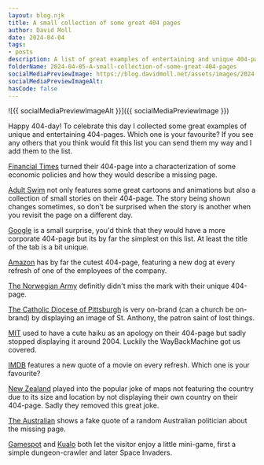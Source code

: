 ```yaml
---
layout: blog.njk
title: A small collection of some great 404 pages
author: David Moll
date: 2024-04-04
tags: 
- posts
description: A list of great examples of entertaining and unique 404-pages
folderName: 2024-04-05-A-small-collection-of-some-great-404-pages
socialMediaPreviewImage: https://blog.davidmoll.net/assets/images/2024-04-05-A-small-collection-of-some-great-404-pages/cover.png
socialMediaPreviewImageAlt: 
hasCode: false
---
```


![{{ socialMediaPreviewImageAlt }}]({{ socialMediaPreviewImage }})

Happy 404-day! To celebrate this day I collected some great examples of unique and entertaining 404-pages. Which one is your favourite? If you see any others that you think would fit this list you can send them my way and I add them to the list.

[Financial Times](https://www.ft.com/404) turned their 404-page into a characterization of some economic policies and how they would describe a missing page.

[Adult Swim](https://www.adultswim.com/404) not only features some great cartoons and animations but also a collection of small stories on their 404-page. The story being shown changes sometimes, so don't be surprised when the story is another when you revisit the page on a different day.

[Google](https://google.com/404) is a small surprise, you'd think that they would have a more corporate 404-page but its by far the simplest on this list. At least the title of the tab is a bit unique.

[Amazon](https://www.amazon.com/404) has by far the cutest 404-page, featuring a new dog at every refresh of one of the employees of the company.

[The Norwegian Army](https://www.forsvaret.no/en/404) definitly didn't miss the mark with their unique 404-page.

[The Catholic Diocese of Pittsburgh](https://diopitt.org/404) is very on-brand (can a church be on-brand) by displaying an image of St. Anthony, the patron saint of lost things.

[MIT](https://web.archive.org/web/20000128162812/mit.edu/404) used to have a cute haiku as an apology on their 404-page but sadly stopped displaying it around 2004. Luckily the WayBackMachine got us covered.

[IMDB](https://www.imdb.com/404) features a new quote of a movie on every refresh. Which one is your favourite?

[New Zealand](https://www.reddit.com/media?url=https%3A%2F%2Fi.redd.it%2Falld5xgsmi6y.jpg) played into the popular joke of maps not featuring the country due to its size and location by not displaying their own country on their 404-page. Sadly they removed this great joke.

[The Australian](https://www.theaustralian.com.au/404) shows a fake quote of a random Australian politician about the missing page.

[Gamespot](https://www.gamespot.com/404/) and [Kualo](https://www.kualo.co.uk/404) both let the visitor enjoy a little mini-game, first a simple dungeon-crawler and later Space Invaders.